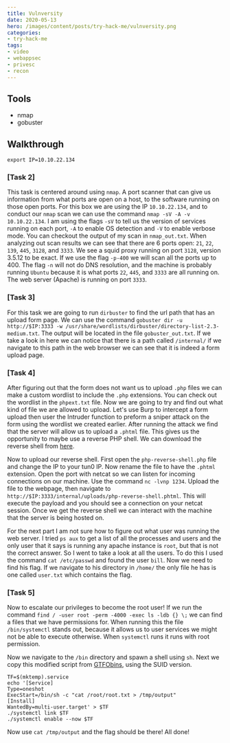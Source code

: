 ```yaml
---
title: Vulnversity
date: 2020-05-13
hero: /images/content/posts/try-hack-me/vulnversity.png
categories:
- try-hack-me
tags:
- video
- webappsec
- privesc
- recon
---
```

## Tools

* nmap
* gobuster

## Walkthrough

```
export IP=10.10.22.134
```

### [Task 2]

This task is centered around using `nmap`. A port scanner that can give us information from what ports are open on a host, to the software running on those open ports. For this box we are using the IP `10.10.22.134`, and to conduct our `nmap` scan we can use the command `nmap -sV -A -v  10.10.22.134`. I am using the flags `-sV` to tell us the version of services running on each port, `-A` to enable OS detection and `-V` to enable verbose mode. You can checkout the output of my scan in `nmap_out.txt`. When analyzing out scan results we can see that there are 6 ports open: `21`, `22`, `139`, `445`, `3128`, and `3333`. We see a squid proxy running on port `3128`, version 3.5.12 to be exact. If we use the flag `-p-400` we will scan all the ports up to 400. The flag `-n` will not do DNS resolution, and the machine is probably running `Ubuntu` because it is what ports `22`, `445`, and `3333` are all running on. The web server (Apache) is running on port `3333`.

### [Task 3]

For this task we are going to run `dirbuster` to find the url path that has an upload form page. We can use the command `gobuster dir -u http://$IP:3333 -w /usr/share/wordlists/dirbuster/directory-list-2.3-medium.txt`. The output will be located in the file `gobuster_out.txt`. If we take a look in here we can notice that there is a path called `/internal/` if we navigate to this path in the web browser we can see that it is indeed a form upload page.

### [Task 4]

After figuring out that the form does not want us to upload `.php` files we can make a custom wordlist to include the `.php` extensions. You can check out the wordlist in the `phpext.txt` file. Now we are going to try and find out what kind of file we are allowed to upload. Let's use Burp to intercept a form upload then user the Intruder function to preform a sniper attack on the form using the wordlist we created earlier. After running the attack we find that the server will allow us to upload a `.phtml` file. This gives us the opportunity to maybe use a reverse PHP shell. We can download the reverse shell from [here](https://github.com/pentestmonkey/php-reverse-shell/blob/master/php-reverse-shell.php).

Now to upload our reverse shell. First open the `php-reverse-shell.php` file and change the IP to your tun0 IP. Now rename the file to have the `.phtml` extension. Open the port with netcat so we can listen for incoming connections on our machine. Use the command `nc -lvnp 1234`. Upload the file to the webpage, then navigate to `http://$IP:3333/internal/uploads/php-reverse-shell.phtml`. This will execute the payload and you should see a connection on your netcat session. Once we get the reverse shell we can interact with the machine that the server is being hosted on.

For the next part I am not sure how to figure out what user was running the web server. I tried `ps aux` to get a list of all the processes and users and the only user that it says is running any apache instance is `root`, but that is not the correct answer. So I went to take a look at all the users. To do this I used the command `cat /etc/passwd` and found the user `bill`. Now we need to find his flag. If we navigate to his directory in `/home/` the only file he has is one called `user.txt` which contains the flag.

### [Task 5]

Now to escalate our privileges to become the root user! If we run the command `find / -user root -perm -4000 -exec ls -ldb {} \;` we can find a files that we have permissions for. When running this the file `/bin/systemctl` stands out, because it allows us to user services we might not be able to execute otherwise. When `systemctl` runs it runs with root permission.

Now we navigate to the `/bin` directory and spawn a shell using `sh`. Next we copy this modified script from [GTFObins](https://gtfobins.github.io/gtfobins/systemctl/), using the SUID version.

```
TF=$(mktemp).service
echo '[Service]
Type=oneshot
ExecStart=/bin/sh -c "cat /root/root.txt > /tmp/output"
[Install]
WantedBy=multi-user.target' > $TF
./systemctl link $TF
./systemctl enable --now $TF
```

Now use `cat /tmp/output` and the flag should be there! All done!
